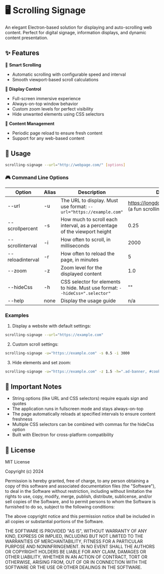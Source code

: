 # 🖥️ Scrolling Signage

An elegant Electron-based solution for displaying and auto-scrolling web content. Perfect for digital signage, information displays, and dynamic content presentation.

## ✨ Features

🔄 **Smart Scrolling**
- Automatic scrolling with configurable speed and interval
- Smooth viewport-based scroll calculations

🎯 **Display Control**
- Full-screen immersive experience
- Always-on-top window behavior
- Custom zoom levels for perfect visibility
- Hide unwanted elements using CSS selectors

🔄 **Content Management**
- Periodic page reload to ensure fresh content
- Support for any web-based content

## 🚀 Usage

```bash
scrolling-signage --url="http://webpage.com/" [options]
```

### 🎮 Command Line Options

| Option | Alias | Description | Default |
|--------|-------|-------------|---------|
| --url | -u | The URL to display. Must use format: ```--url="https://example.com"``` | https://longdogechallenge.com/ (a fun scrolling demo!) |
| --scrollpercent | -s | How much to scroll each interval, as a percentage of the viewport height | 0.25 |
| --scrollinterval | -i | How often to scroll, in milliseconds | 2000 |
| --reloadinterval | -r | How often to reload the page, in minutes | 5 |
| --zoom | -z | Zoom level for the displayed content | 1.0 |
| --hideCss | -h | CSS selector for elements to hide. Must use format: ```--hideCss=".selector"``` | "" |
| --help | none | Display the usage guide | n/a |

### Examples

1. Display a website with default settings:
```bash
scrolling-signage --url="https://example.com"
```

2. Custom scroll settings:
```bash
scrolling-signage -u="https://example.com" -s 0.5 -i 3000
```

3. Hide elements and set zoom:
```bash
scrolling-signage -u="https://example.com" -z 1.5 -h=".ad-banner, #cookie-notice"
```

## 📝 Important Notes

- String options (like URL and CSS selectors) require equals sign and quotes
- The application runs in fullscreen mode and stays always-on-top
- The page automatically reloads at specified intervals to ensure content freshness
- Multiple CSS selectors can be combined with commas for the hideCss option
- Built with Electron for cross-platform compatibility

## 📜 License

MIT License

Copyright (c) 2024

Permission is hereby granted, free of charge, to any person obtaining a copy
of this software and associated documentation files (the "Software"), to deal
in the Software without restriction, including without limitation the rights
to use, copy, modify, merge, publish, distribute, sublicense, and/or sell
copies of the Software, and to permit persons to whom the Software is
furnished to do so, subject to the following conditions:

The above copyright notice and this permission notice shall be included in all
copies or substantial portions of the Software.

THE SOFTWARE IS PROVIDED "AS IS", WITHOUT WARRANTY OF ANY KIND, EXPRESS OR
IMPLIED, INCLUDING BUT NOT LIMITED TO THE WARRANTIES OF MERCHANTABILITY,
FITNESS FOR A PARTICULAR PURPOSE AND NONINFRINGEMENT. IN NO EVENT SHALL THE
AUTHORS OR COPYRIGHT HOLDERS BE LIABLE FOR ANY CLAIM, DAMAGES OR OTHER
LIABILITY, WHETHER IN AN ACTION OF CONTRACT, TORT OR OTHERWISE, ARISING FROM,
OUT OF OR IN CONNECTION WITH THE SOFTWARE OR THE USE OR OTHER DEALINGS IN THE
SOFTWARE.
